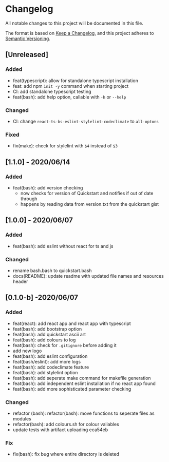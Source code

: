# Changelog
All notable changes to this project will be documented in this file.

The format is based on [Keep a Changelog](https://keepachangelog.com/en/1.0.0/),
and this project adheres to [Semantic Versioning](https://semver.org/spec/v2.0.0.html).

## [Unreleased]
### Added
- feat(typescript): allow for standalone typescript installation
- feat: add npm `init -y` command when starting project
- CI: add standalone typescript testing
- feat(bash): add help option, callable with `-h` or `--help`

### Changed
- CI: change `react-ts-bs-eslint-stylelint-codeclimate` to `all-optons`

### Fixed
- fix(make): check for stylelint with `$4` instead of `$3`

## [1.1.0] - 2020/06/14
### Added
- feat(bash): add version checking
  - now checks for version of Quickstart and notifies if out of date through
  - happens by reading data from version.txt from the quickstart gist

## [1.0.0] - 2020/06/07
### Added
- feat(bash): add eslint without react for ts and js

### Changed
- rename bash.bash to quickstart.bash
- docs(README): update readme with updated file names and resources header

## [0.1.0-b] -2020/06/07
### Added
- feat(react): add react app and react app with typescript
- feat(bash): add bootstrap option
- feat(bash): add quickstart ascii art
- feat(bash): add colours to log
- feat(bash): check for `.gitignore` before adding it
- add new logo
- feat(bash): add eslint configuration
- feat(bash/eslint): add more logs
- feat(bash): add codeclimate feature
- feat(bash): add stylelint option
- feat(bash): add seperate make command for makefile generation
- feat(bash): add independent eslint installation if no react app found
- feat(bash): add more sophisticated parameter checking

### Changed
- refactor (bash): refactor(bash): move functions to seperate files as modules
- refactor(bash): add colours.sh for colour valiables
- update tests with artifact uploading eca54eb 

### Fix
- fix(bash): fix bug where entire directory is deleted
